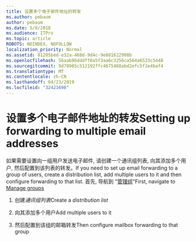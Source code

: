 ```yaml
---
title: 设置多个电子邮件地址的转发
ms.author: pebaum
author: pebaum
ms.date: 5/8/2018
ms.audience: ITPro
ms.topic: article
ROBOTS: NOINDEX, NOFOLLOW
localization_priority: Normal
ms.assetid: 81205bed-e32a-468d-9d4c-9e881622908b
ms.openlocfilehash: 56aab96dddff0a5f3aa6c3256ca564a6533c5448
ms.sourcegitcommit: 9d78905c512192ffc4675468abd2efc5f2e4baf4
ms.translationtype: MT
ms.contentlocale: zh-CN
ms.lasthandoff: 04/23/2019
ms.locfileid: "32421698"
---
```

# <a name="setting-up-forwarding-to-multiple-email-addresses"></a><span data-ttu-id="1e0f2-102">设置多个电子邮件地址的转发</span><span class="sxs-lookup"><span data-stu-id="1e0f2-102">Setting up forwarding to multiple email addresses</span></span>

<span data-ttu-id="1e0f2-103">如果需要设置向一组用户发送电子邮件, 请创建一个通讯组列表, 向其添加多个用户, 然后配置到该列表的转发。</span><span class="sxs-lookup"><span data-stu-id="1e0f2-103">If you need to set up email forwarding to a group of users, create a distribution list, add multiple users to it and then configure forwarding to that list.</span></span> <span data-ttu-id="1e0f2-104">首先, 导航到 "[管理组](https://portal.office.com/adminportal/home#/groups)"</span><span class="sxs-lookup"><span data-stu-id="1e0f2-104">First, navigate to [Manage groups](https://portal.office.com/adminportal/home#/groups)</span></span>
  
1. <span data-ttu-id="1e0f2-105">创建*通讯组列表*</span><span class="sxs-lookup"><span data-stu-id="1e0f2-105">Create a  *distribution list*</span></span> 
    
2. <span data-ttu-id="1e0f2-106">向其添加多个用户</span><span class="sxs-lookup"><span data-stu-id="1e0f2-106">Add multiple users to it</span></span>
    
3. <span data-ttu-id="1e0f2-107">然后配置到该组的邮箱转发</span><span class="sxs-lookup"><span data-stu-id="1e0f2-107">Then configure mailbox forwarding to that group</span></span>
    

